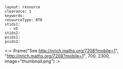 ````
layout: resource
clearance: 1
keywords:
resourceType: RT6
stids1: 
  - n5
stids2:
pvids1:
pvids2:

````

<:= iframe("See http://nrich.maths.org/7208?mobile=1", "http://nrich.maths.org/7208?mobile=1", 700, 2300, image="thumbnail.png") :>

